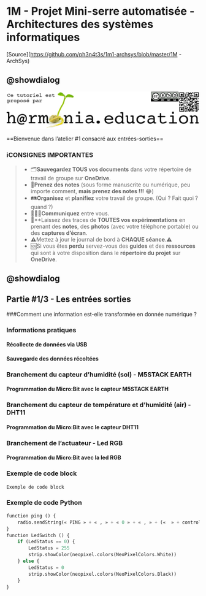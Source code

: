 # 1M - Projet Mini-serre automatisée - Architectures des systèmes informatiques
[Source](https://github.com/ph3n4t3s/1m1-archsys/blob/master/1M - ArchSys)

## @showdialog

![Logo H@rmonia](https://github.com/ph3n4t3s/1m1-archsys/blob/master/img/Harmonia_v4.jpg)

==Bienvenue dans l’atelier #1 consacré aux entrées-sorties==

### ℹ️CONSIGNES IMPORTANTES
> - 🗂️**Sauvegardez TOUS vos documents**  dans votre répertoire de travail de groupe sur **OneDrive**.
> - 📝**Prenez des notes** (sous forme manuscrite ou numérique, peu importe comment, **mais prenez des notes !!!** 😂)
> - 🛤️**Organisez** et  **planifiez** votre travail de groupe. (Qui ? Fait quoi ? quand ?) 
> - 🧑‍🧑‍🧒**Communiquez** entre vous.
> - 🧭**Laissez des traces de **TOUTES vos expérimentations** en prenant des **notes**, des **photos** (avec votre téléphone portable) ou des **captures d’écran**.
> - ⚠️Mettez à jour le journal de bord à **CHAQUE séance**.⚠️
> - 🆘Si vous êtes **perdu** servez-vous des **guides** et des **ressources** qui sont à votre disposition dans le **répertoire du projet** sur **OneDrive**.


## @showdialog

## Partie #1/3 - Les entrées sorties
###Comment une information est-elle transformée en donnée numérique ?

### Informations pratiques

#### Récollecte de données via USB

#### Sauvegarde des données récoltées

### Branchement du capteur d’humidité (sol) - M5STACK EARTH

#### Programmation du Micro:Bit avec le capteur M5STACK EARTH

### Branchement du capteur de température et d’humidité (air) - DHT11

#### Programmation du Micro:Bit avec le capteur DHT11

### Branchement de l’actuateur - Led RGB

#### Programmation du Micro:Bit avec la led RGB



### Exemple de code block
```blocks
Exemple de code block
```

### Exemple de code Python
```python
function ping () {
    radio.sendString(« PING » + « , » + « 0 » + « , » + («  » + control.deviceSerialNumber()))
}
function LedSwitch () {
    if (LedStatus == 0) {
        LedStatus = 255
        strip.showColor(neopixel.colors(NeoPixelColors.White))
    } else {
        LedStatus = 0
        strip.showColor(neopixel.colors(NeoPixelColors.Black))
    }
}
```
